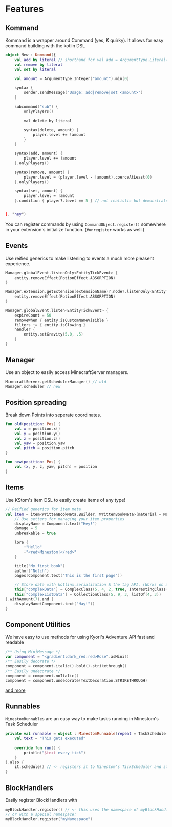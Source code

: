# Features

## Kommand

Kommand is a wrapper around Command (yes, K quirky). It allows for
easy command building with the kotlin DSL

```kotlin
object New : Kommand({
    val add by literal // shorthand for val add = ArgumentType.Literal("add")
    val remove by literal
    val set by literal

    val amount = ArgumentType.Integer("amount").min(0)

    syntax {
        sender.sendMessage("Usage: add|remove|set <amount>")
    }

    subcommand("sub") {
        onlyPlayers()

        val delete by literal

        syntax(delete, amount) {
            player.level += !amount
        }
    }

    syntax(add, amount) {
        player.level += !amount
    }.onlyPlayers()

    syntax(remove, amount) {
        player.level = (player.level - !amount).coerceAtLeast(0)
    }.onlyPlayers()

    syntax(set, amount) {
        player.level = !amount
    }.condition { player?.level == 5 } // not realistic but demonstrates custom conditions


}, "hey")
```

You can register commands by using `CommandObject.register()` somewhere
in your extension's initialize function. (`#unregister` works as well.)

## Events

Use reified generics to make listening to events a much more pleasent experience.

```kotlin
Manager.globalEvent.listenOnly<EntityTickEvent> {
    entity.removeEffect(PotionEffect.ABSORPTION)
}

Manager.extension.getExtension(extensionName)?.node?.listenOnly<EntityTickEvent> {
    entity.removeEffect(PotionEffect.ABSORPTION)
}

Manager.globalEvent.listen<EntityTickEvent> {
    expireCount = 50
    removeWhen { entity.isCustomNameVisible }
    filters += { entity.isGlowing }
    handler {
        entity.setGravity(5.0, .5)
    }
}
```

## Manager

Use an object to easily access MinecraftServer managers.

```kotlin
MinecraftServer.getSchedulerManager() // old
Manager.scheduler // new
```

## Position spreading

Break down Points into seperate coordinates.

```kotlin
fun old(position: Pos) {
    val x = position.x()
    val y = position.y()
    val z = position.z()
    val yaw = position.yaw
    val pitch = position.pitch
}

fun new(position: Pos) {
    val (x, y, z, yaw, pitch) = position
}
```

## Items

Use KStom's item DSL to easily create items of any type!

```kotlin
// Reified generics for item meta
val item = item<WrittenBookMeta.Builder, WrittenBookMeta>(material = Material.WRITTEN_BOOK, amount = 5) {
    // Use setters for managing your item properties
    displayName = Component.text("Hey!")
    damage = 5
    unbreakable = true

    lore {
        +"Hello"
        +"<red>Minestom!</red>"
    }

    title("My first book")
    author("Notch")
    pages(Component.text("This is the first page"))

    // Store data with kotlinx.serialization & the tag API. (Works on all taggable objects)
    this["complexData"] = ComplexClass(5, 4, 2, true, InterestingClass("hey", 'h'))
    this["complexListData"] = CollectionClass(5, 9, 3, listOf(4, 3))
}.withAmount(7).and {
    displayName(Component.text("Hay!"))
}
```

## Component Utilities

We have easy to use methods for using Kyori's Adventure API fast and readable

```kotlin
/** Using MiniMessage */
var component = "<gradient:dark_red:red>Rose".asMini()
/** Easily decorate */
component = component.italic().bold().strikethrough()
/** Easily undecorate */
component = component.noItalic()
component = component.undecorate(TextDecoration.STRIKETHROUGH)
```

[and more](https://github.com/Project-Cepi/KStom/blob/main/src/main/kotlin/world/cepi/kstom/adventure/AdventureMinestomUtils.kt)

## Runnables

`MinestomRunnable`s are an easy way to make tasks running in Minestom's Task Scheduler

```kotlin
private val runnable = object : MinestomRunnable(repeat = TaskSchedule.nextTick(), executionType = ExecutionType.SYNC) {
    val text = "This gets executed"
    
    override fun run() {
        println("$text every tick")
    }
}.also {
    it.schedule() // <- registers it to Minestom's TickScheduler and starts it
}
```

## BlockHandlers

Easily register BlockHandlers with 

```kotlin
myBlockHandler.register() // <- this uses the namespace of myBlockHandler.getNamespaceId()
// or with a special namespace:
myBlockHandler.register("myNamespace")
```
